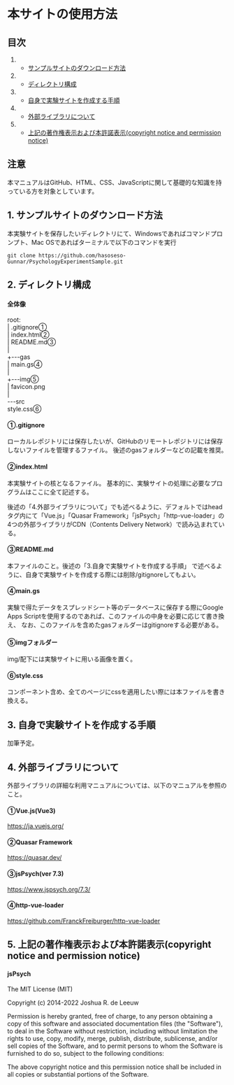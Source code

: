 # 本サイトの使用方法

## 目次
1. * [サンプルサイトのダウンロード方法](#1-サンプルサイトのダウンロード方法)
2. * [ディレクトリ構成](#2-ディレクトリ構成)
3. * [自身で実験サイトを作成する手順](#3-自身で実験サイトを作成する手順)
4. * [外部ライブラリについて](#4-外部ライブラリについて)
5. * [上記の著作権表示および本許諾表示(copyright notice and permission notice)](#5-上記の著作権表示および本許諾表示copyright-notice-and-permission-notice)

## 注意

本マニュアルはGitHub、HTML、CSS、JavaScriptに関して基礎的な知識を持っている方を対象としています。


## 1. サンプルサイトのダウンロード方法

本実験サイトを保存したいディレクトリにて、Windowsであればコマンドプロンプト、Mac OSであればターミナルで以下のコマンドを実行

`git clone https://github.com/hasoseso-Gunnar/PsychologyExperimentSample.git`


## 2. ディレクトリ構成

#### 全体像

root:  
|   .gitignore①  
|   index.html②  
|   README.md③  
|  
+---gas  
|       main.gs④  
|  
+---img⑤  
|       favicon.png  
|  
\---src  
        style.css⑥  

#### ①.gitignore
ローカルレポジトリには保存したいが、GitHubのリモートレポジトリには保存しないファイルを管理するファイル。
後述のgasフォルダーなどの記載を推奨。


#### ②index.html
本実験サイトの核となるファイル。
基本的に、実験サイトの処理に必要なプログラムはここに全て記述する。

後述の「4.外部ライブラリについて」でも述べるように、デフォルトではheadタグ内にて「Vue.js」「Quasar Framework」「jsPsych」「http-vue-loader」の4つの外部ライブラリがCDN（Contents Delivery Network）で読み込まれている。


#### ③README.md
本ファイルのこと。後述の「3.自身で実験サイトを作成する手順」 で述べるように、自身で実験サイトを作成する際には削除/gitignoreしてもよい。


#### ④main.gs
実験で得たデータをスプレッドシート等のデータベースに保存する際にGoogle Apps Scriptを使用するのであれば、このファイルの中身を必要に応じて書き換え、
なお、このファイルを含めたgasフォルダーはgitignoreする必要がある。


#### ⑤imgフォルダー
img/配下には実験サイトに用いる画像を置く。


#### ⑥style.css
コンポーネント含め、全てのページにcssを適用したい際には本ファイルを書き換える。


## 3. 自身で実験サイトを作成する手順

加筆予定。


## 4. 外部ライブラリについて

外部ライブラリの詳細な利用マニュアルについては、以下のマニュアルを参照のこと。

#### ①Vue.js(Vue3)
https://ja.vuejs.org/

#### ②Quasar Framework
https://quasar.dev/

#### ③jsPsych(ver 7.3)
https://www.jspsych.org/7.3/

#### ④http-vue-loader
https://github.com/FranckFreiburger/http-vue-loader


## 5. 上記の著作権表示および本許諾表示(copyright notice and permission notice)

#### jsPsych

The MIT License (MIT)

Copyright (c) 2014-2022 Joshua R. de Leeuw

Permission is hereby granted, free of charge, to any person obtaining a copy
of this software and associated documentation files (the "Software"), to deal
in the Software without restriction, including without limitation the rights
to use, copy, modify, merge, publish, distribute, sublicense, and/or sell
copies of the Software, and to permit persons to whom the Software is
furnished to do so, subject to the following conditions:

The above copyright notice and this permission notice shall be included in all
copies or substantial portions of the Software.